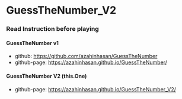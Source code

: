 # GuessTheNumber_V2


### Read Instruction before playing

#### GuessTheNumber v1 
* github: https://github.com/azahinhasan/GuessTheNumber
* github-page: https://azahinhasan.github.io/GuessTheNumber/


#### GuessTheNumber V2 (this.One) 
* github-page: https://azahinhasan.github.io/GuessTheNumber_V2/
